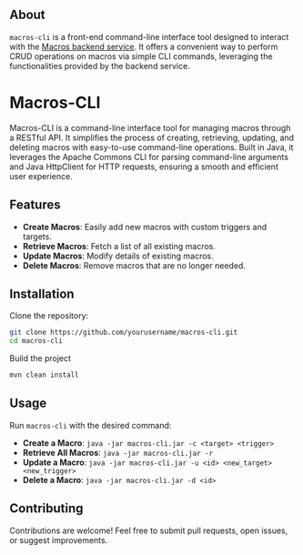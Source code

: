 ## About

`macros-cli` is a front-end command-line interface tool designed to interact with the [Macros backend service](https://github.com/physine/macros). It offers a convenient way to perform CRUD operations on macros via simple CLI commands, leveraging the functionalities provided by the backend service.


# Macros-CLI

Macros-CLI is a command-line interface tool for managing macros through a RESTful API. It simplifies the process of creating, retrieving, updating, and deleting macros with easy-to-use command-line operations. Built in Java, it leverages the Apache Commons CLI for parsing command-line arguments and Java HttpClient for HTTP requests, ensuring a smooth and efficient user experience.

## Features

- **Create Macros**: Easily add new macros with custom triggers and targets.
- **Retrieve Macros**: Fetch a list of all existing macros.
- **Update Macros**: Modify details of existing macros.
- **Delete Macros**: Remove macros that are no longer needed.

## Installation

Clone the repository:

```bash
git clone https://github.com/yourusername/macros-cli.git
cd macros-cli
```

Build the project
```bash
mvn clean install
```

## Usage

Run `macros-cli` with the desired command:

- **Create a Macro**: `java -jar macros-cli.jar -c <target> <trigger>`
- **Retrieve All Macros**: `java -jar macros-cli.jar -r`
- **Update a Macro**: `java -jar macros-cli.jar -u <id> <new_target> <new_trigger>`
- **Delete a Macro**: `java -jar macros-cli.jar -d <id>`

## Contributing

Contributions are welcome! Feel free to submit pull requests, open issues, or suggest improvements.

